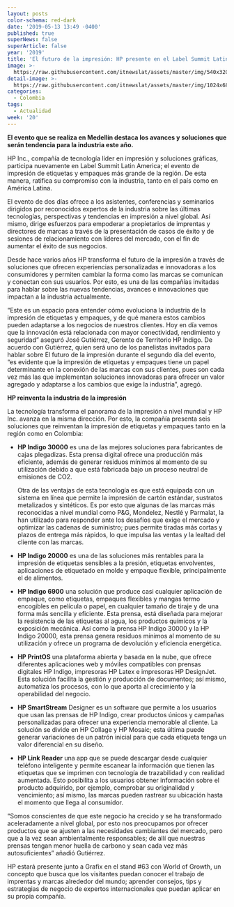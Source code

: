 ```yaml
---
layout: posts
color-schema: red-dark
date: '2019-05-13 13:49 -0400'
published: true
superNews: false
superArticle: false
year: '2019'
title: 'El futuro de la impresión: HP presente en el Label Summit Latin America 2019 '
image: >-
  https://raw.githubusercontent.com/itnewslat/assets/master/img/540x320/Label-Summit-LA-p.jpg
detail-image: >-
  https://raw.githubusercontent.com/itnewslat/assets/master/img/1024x680/Label-Summit-LA-g.jpg
categories:
  - Colombia
tags:
  - Actualidad
week: '20'
---
```

**El evento que se realiza en Medellín destaca los avances y soluciones que serán tendencia para la industria este año.**

HP Inc., compañía de tecnología líder en impresión y soluciones gráficas, participa nuevamente en Label Summit Latin America; el evento de impresión de etiquetas y empaques más grande de la región. De esta manera, ratifica su compromiso con la industria, tanto en el país como en América Latina. 

El evento de dos días ofrece a los asistentes, conferencias y seminarios dirigidos por reconocidos expertos de la industria sobre las últimas tecnologías, perspectivas y tendencias en impresión a nivel global. Así mismo, dirige esfuerzos para empoderar a propietarios de imprentas y directores de marcas a través de la presentación de casos de éxito y de sesiones de relacionamiento con líderes del mercado, con el fin de aumentar el éxito de sus negocios. 

Desde hace varios años HP transforma el futuro de la impresión a través de soluciones que ofrecen experiencias personalizadas e innovadoras a los consumidores y permiten cambiar la forma como las marcas se comunican y conectan con sus usuarios. Por esto, es una de las compañías invitadas para hablar sobre las nuevas tendencias, avances e innovaciones que impactan a la industria actualmente. 

“Este es un espacio para entender cómo evoluciona la industria de la impresión de etiquetas y empaques, y de qué manera estos cambios pueden adaptarse a los negocios de nuestros clientes. Hoy en día vemos que la innovación está relacionada con mayor conectividad, rendimiento y seguridad” aseguró José Gutiérrez, Gerente de Territorio HP Indigo. De acuerdo con Gutiérrez, quien será uno de los panelistas invitados para hablar sobre El futuro de la impresión durante el segundo día del evento, “es evidente que la impresión de etiquetas y empaques tiene un papel determinante en la conexión de las marcas con sus clientes, pues son cada vez más las que implementan soluciones innovadoras para ofrecer un valor agregado y adaptarse a los cambios que exige la industria”, agregó.

**HP reinventa la industria de la impresión**

La tecnología transforma el panorama de la impresión a nivel mundial y HP Inc. avanza en la misma dirección. Por esto, la compañía presenta seis soluciones que reinventan la impresión de etiquetas y empaques tanto en la región como en Colombia: 

- **HP Indigo 30000** es una de las mejores soluciones para fabricantes de cajas plegadizas. Esta prensa digital ofrece una producción más eficiente, además de generar residuos mínimos al momento de su utilización debido a que está fabricada bajo un proceso neutral de emisiones de CO2.

  Otra de las ventajas de esta tecnología es que está equipada con un sistema en línea que permite la impresión de cartón estándar, sustratos metalizados y sintéticos. Es por esto que algunas de las marcas más reconocidas a nivel mundial como P&G, Mondelez, Nestlé y Parmalat, la han utilizado para responder ante los desafíos que exige el mercado y optimizar las cadenas de suministro; pues permite tiradas más cortas y plazos de entrega más rápidos, lo que impulsa las ventas y la lealtad del cliente con las marcas. 

- **HP Indigo 20000** es una de las soluciones más rentables para la impresión de etiquetas sensibles a la presión, etiquetas envolventes, aplicaciones de etiquetado en molde y empaque flexible, principalmente el de alimentos.
 
- **HP Indigo 6900** una solución que produce casi cualquier aplicación de empaque, como etiquetas, empaques flexibles y mangas termo encogibles en película o papel, en cualquier tamaño de tiraje y de una forma más sencilla y eficiente. Esta prensa, está diseñada para mejorar la resistencia de las etiquetas al agua, los productos químicos y la exposición mecánica. Así como la prensa HP Indigo 30000 y la HP Indigo 20000, esta prensa genera residuos mínimos al momento de su utilización y ofrece un programa de devolución y eficiencia energética.

- **HP PrintOS** una plataforma abierta y basada en la nube, que ofrece diferentes aplicaciones web y móviles compatibles con prensas digitales HP Indigo, impresoras HP Latex e impresoras HP DesignJet. Esta solución facilita la gestión y producción de documentos; así mismo, automatiza los procesos, con lo que aporta al crecimiento y la operabilidad del negocio.

- **HP SmartStream** Designer es un software que permite a los usuarios que usan las prensas de HP Indigo, crear productos únicos y campañas personalizadas para ofrecer una experiencia memorable al cliente. La solución se divide en HP Collage y HP Mosaic; esta última puede generar variaciones de un patrón inicial para que cada etiqueta tenga un valor diferencial en su diseño.

- **HP Link Reader** una app que se puede descargar desde cualquier teléfono inteligente y permite escanear la información que tienen las etiquetas que se imprimen con tecnología de trazabilidad y con realidad aumentada. Esto posibilita a los usuarios obtener información sobre el producto adquirido, por ejemplo, comprobar su originalidad y vencimiento; así mismo, las marcas pueden rastrear su ubicación hasta el momento que llega al consumidor.

“Somos conscientes de que este negocio ha crecido y se ha transformado aceleradamente a nivel global, por esto nos preocupamos por ofrecer productos que se ajusten a las necesidades cambiantes del mercado, pero que a la vez sean ambientalmente responsables; de allí que nuestras prensas tengan menor huella de carbono y sean cada vez más autosuficientes” añadió Gutiérrez. 

HP estará presente junto a Grafix en el stand #63 con World of Growth, un concepto que busca que los visitantes puedan conocer el trabajo de imprentas y marcas alrededor del mundo; aprender consejos, tips y estrategias de negocio de expertos internacionales que puedan aplicar en su propia compañía. 